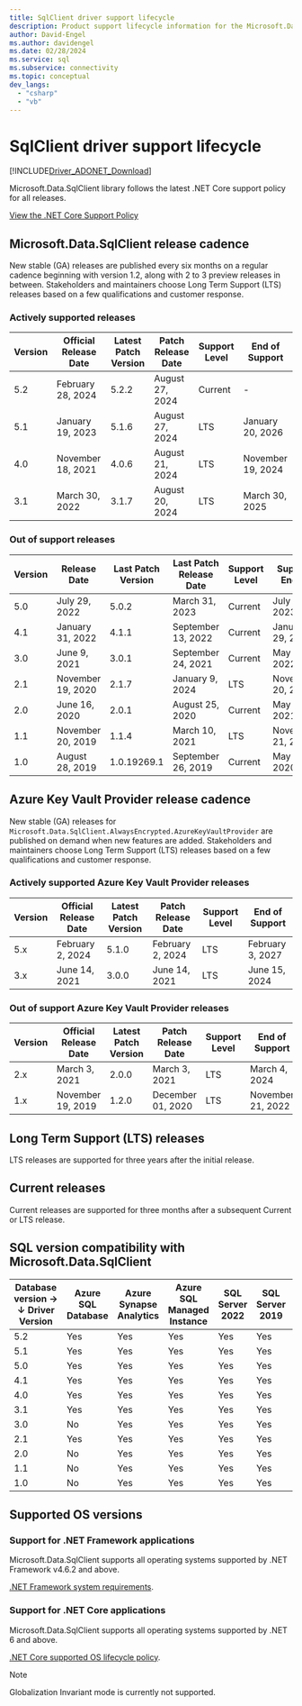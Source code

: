 ```yaml
---
title: SqlClient driver support lifecycle
description: Product support lifecycle information for the Microsoft.Data.SqlClient .NET library.
author: David-Engel
ms.author: davidengel
ms.date: 02/28/2024
ms.service: sql
ms.subservice: connectivity
ms.topic: conceptual
dev_langs:
  - "csharp"
  - "vb"
---
```

# SqlClient driver support lifecycle

[!INCLUDE[Driver_ADONET_Download](../../includes/driver_adonet_download.md)]

Microsoft.Data.SqlClient library follows the latest .NET Core support policy for all releases.

[View the .NET Core Support Policy](https://dotnet.microsoft.com/platform/support/policy/dotnet-core)

## Microsoft.Data.SqlClient release cadence

New stable (GA) releases are published every six months on a regular cadence beginning with version 1.2, along with 2 to 3 preview releases in between. Stakeholders and maintainers choose Long Term Support (LTS) releases based on a few qualifications and customer response.

### Actively supported releases

| Version | Official Release Date | Latest Patch Version | Patch Release Date | Support Level | End of Support |
|--|--|--|--|--|--|
| 5.2 | February 28, 2024 | 5.2.2 | August 27, 2024 | Current | - |
| 5.1 | January 19, 2023 | 5.1.6 | August 27, 2024 | LTS | January 20, 2026 |
| 4.0 | November 18, 2021 | 4.0.6 | August 21, 2024 | LTS | November 19, 2024 |
| 3.1 | March 30, 2022 | 3.1.7 | August 20, 2024 | LTS | March 30, 2025 |

### Out of support releases

| Version | Release Date | Last Patch Version | Last Patch Release Date | Support Level | Support Ended |
|--|--|--|--|--|--|
| 5.0 | July 29, 2022 | 5.0.2 | March 31, 2023 | Current | July 19, 2023 |
| 4.1 | January 31, 2022 | 4.1.1 | September 13, 2022 | Current | January 29, 2023 |
| 3.0 | June 9, 2021 | 3.0.1 | September 24, 2021 | Current | May 18, 2022 |
| 2.1 | November 19, 2020 | 2.1.7 | January 9, 2024 | LTS | November 20, 2023 |
| 2.0 | June 16, 2020 | 2.0.1 | August 25, 2020 | Current | May 19, 2021 |
| 1.1 | November 20, 2019 | 1.1.4 | March 10, 2021 | LTS | November 21, 2022 |
| 1.0 | August 28, 2019 | 1.0.19269.1 | September 26, 2019 | Current | May 20, 2020 |

## Azure Key Vault Provider release cadence

New stable (GA) releases for `Microsoft.Data.SqlClient.AlwaysEncrypted.AzureKeyVaultProvider` are published on demand when new features are added. Stakeholders and maintainers choose Long Term Support (LTS) releases based on a few qualifications and customer response.

### Actively supported Azure Key Vault Provider releases

| Version | Official Release Date | Latest Patch Version | Patch Release Date | Support Level | End of Support |
|--|--|--|--|--|--|
| 5.x | February 2, 2024 | 5.1.0 | February 2, 2024 | LTS | February 3, 2027 |
| 3.x | June 14, 2021 | 3.0.0 | June 14, 2021 | LTS | June 15, 2024 |

### Out of support Azure Key Vault Provider releases

| Version | Official Release Date | Latest Patch Version | Patch Release Date | Support Level | End of Support |
|--|--|--|--|--|--|
| 2.x | March 3, 2021 | 2.0.0 | March 3, 2021 | LTS | March 4, 2024 |
| 1.x | November 19, 2019 | 1.2.0 | December 01, 2020 | LTS | November 21, 2022 |

## Long Term Support (LTS) releases

LTS releases are supported for three years after the initial release.

## Current releases

Current releases are supported for three months after a subsequent Current or LTS release.

## SQL version compatibility with Microsoft.Data.SqlClient

|Database version&nbsp;&#8594;<br />&#8595; Driver Version|Azure SQL Database|Azure Synapse Analytics|Azure SQL Managed Instance|SQL Server 2022|SQL Server 2019|SQL Server 2017|SQL Server 2016|SQL Server 2014|SQL Server 2012|
|---|---|---|---|---|---|---|---|---|---|
|5.2|Yes|Yes|Yes|Yes|Yes|Yes|Yes|Yes||
|5.1|Yes|Yes|Yes|Yes|Yes|Yes|Yes|Yes|Yes|
|5.0|Yes|Yes|Yes|Yes|Yes|Yes|Yes|Yes|Yes|
|4.1|Yes|Yes|Yes|Yes|Yes|Yes|Yes|Yes|Yes|
|4.0|Yes|Yes|Yes|Yes|Yes|Yes|Yes|Yes|Yes|
|3.1|Yes|Yes|Yes|Yes|Yes|Yes|Yes|Yes|Yes|
|3.0|No|Yes|Yes|Yes|Yes|Yes|Yes|Yes|Yes|
|2.1|Yes|Yes|Yes|Yes|Yes|Yes|Yes|Yes|Yes|
|2.0|No|Yes|Yes|Yes|Yes|Yes|Yes|Yes|Yes|
|1.1|No|Yes|Yes|Yes|Yes|Yes|Yes|Yes|Yes|
|1.0|No|Yes|Yes|Yes|Yes|Yes|Yes|Yes|Yes|

## Supported OS versions

### Support for .NET Framework applications

Microsoft.Data.SqlClient supports all operating systems supported by .NET Framework v4.6.2 and above.

[.NET Framework system requirements](/dotnet/framework/get-started/system-requirements).

### Support for .NET Core applications

Microsoft.Data.SqlClient supports all operating systems supported by .NET 6 and above.

[.NET Core supported OS lifecycle policy](https://github.com/dotnet/core/blob/master/os-lifecycle-policy.md).

> [!NOTE]
> Globalization Invariant mode is currently not supported.
